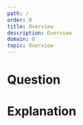```yaml
---
path: /
order: 0
title: Overview
description: Overview
domain: 0
topic: Overview
---
```


# Question

# Explanation 
<!--end--->